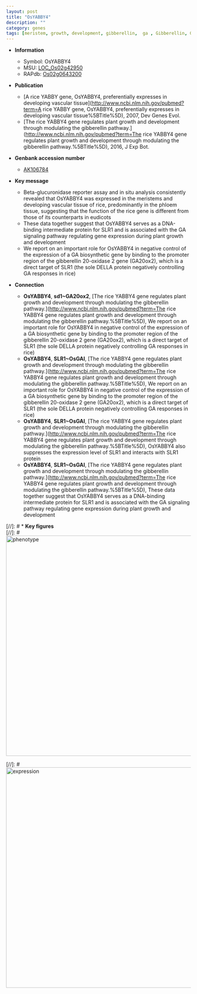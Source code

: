 ```yaml
---
layout: post
title: "OsYABBY4"
description: ""
category: genes
tags: [meristem, growth, development, gibberellin,  ga , Gibberellin, GA, GA biosynthetic, plant growth]
---
```


* **Information**  
    + Symbol: OsYABBY4  
    + MSU: [LOC_Os02g42950](http://rice.plantbiology.msu.edu/cgi-bin/ORF_infopage.cgi?orf=LOC_Os02g42950)  
    + RAPdb: [Os02g0643200](http://rapdb.dna.affrc.go.jp/viewer/gbrowse_details/irgsp1?name=Os02g0643200)  

* **Publication**  
    + [A rice YABBY gene, OsYABBY4, preferentially expresses in developing vascular tissue](http://www.ncbi.nlm.nih.gov/pubmed?term=A rice YABBY gene, OsYABBY4, preferentially expresses in developing vascular tissue%5BTitle%5D), 2007, Dev Genes Evol.
    + [The rice YABBY4 gene regulates plant growth and development through modulating the gibberellin pathway.](http://www.ncbi.nlm.nih.gov/pubmed?term=The rice YABBY4 gene regulates plant growth and development through modulating the gibberellin pathway.%5BTitle%5D), 2016, J Exp Bot.

* **Genbank accession number**  
    + [AK106784](http://www.ncbi.nlm.nih.gov/nuccore/AK106784)

* **Key message**  
    + Beta-glucuronidase reporter assay and in situ analysis consistently revealed that OsYABBY4 was expressed in the meristems and developing vascular tissue of rice, predominantly in the phloem tissue, suggesting that the function of the rice gene is different from those of its counterparts in eudicots
    + These data together suggest that OsYABBY4 serves as a DNA-binding intermediate protein for SLR1 and is associated with the GA signaling pathway regulating gene expression during plant growth and development
    + We report on an important role for OsYABBY4 in negative control of the expression of a GA biosynthetic gene by binding to the promoter region of the gibberellin 20-oxidase 2 gene (GA20ox2), which is a direct target of SLR1 (the sole DELLA protein negatively controlling GA responses in rice)

* **Connection**  
    + __OsYABBY4__, __sd1~GA20ox2__, [The rice YABBY4 gene regulates plant growth and development through modulating the gibberellin pathway.](http://www.ncbi.nlm.nih.gov/pubmed?term=The rice YABBY4 gene regulates plant growth and development through modulating the gibberellin pathway.%5BTitle%5D), We report on an important role for OsYABBY4 in negative control of the expression of a GA biosynthetic gene by binding to the promoter region of the gibberellin 20-oxidase 2 gene (GA20ox2), which is a direct target of SLR1 (the sole DELLA protein negatively controlling GA responses in rice)
    + __OsYABBY4__, __SLR1~OsGAI__, [The rice YABBY4 gene regulates plant growth and development through modulating the gibberellin pathway.](http://www.ncbi.nlm.nih.gov/pubmed?term=The rice YABBY4 gene regulates plant growth and development through modulating the gibberellin pathway.%5BTitle%5D), We report on an important role for OsYABBY4 in negative control of the expression of a GA biosynthetic gene by binding to the promoter region of the gibberellin 20-oxidase 2 gene (GA20ox2), which is a direct target of SLR1 (the sole DELLA protein negatively controlling GA responses in rice)
    + __OsYABBY4__, __SLR1~OsGAI__, [The rice YABBY4 gene regulates plant growth and development through modulating the gibberellin pathway.](http://www.ncbi.nlm.nih.gov/pubmed?term=The rice YABBY4 gene regulates plant growth and development through modulating the gibberellin pathway.%5BTitle%5D), OsYABBY4 also suppresses the expression level of SLR1 and interacts with SLR1 protein
    + __OsYABBY4__, __SLR1~OsGAI__, [The rice YABBY4 gene regulates plant growth and development through modulating the gibberellin pathway.](http://www.ncbi.nlm.nih.gov/pubmed?term=The rice YABBY4 gene regulates plant growth and development through modulating the gibberellin pathway.%5BTitle%5D), These data together suggest that OsYABBY4 serves as a DNA-binding intermediate protein for SLR1 and is associated with the GA signaling pathway regulating gene expression during plant growth and development

[//]: # * **Key figures**  
[//]: # <img src="http://funRiceGenes.github.io/images/OsYABBY4.pheno.png" alt="phenotype"  style="width: 600px;"/>

[//]: # <img src="http://funRiceGenes.github.io/images/OsYABBY4.exp.png" alt="expression"  style="width: 600px;"/>


